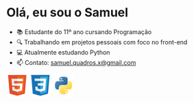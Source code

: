 <h1> Olá, eu sou o Samuel </h1>


- 📚 Estudante do 11º ano cursando Programação
- 🔍 Trabalhando em projetos pessoais com foco no front-end
- 💻 Atualmente estudando Python
- 📫 Contato: <a href="https://mail.google.com/mail/u/2/#inbox?compose=GTvVlcSDXXxmqlcqlqZXhnHzlJWllhxHhwPsMdfkmHQLntrRLhbtsbSvdvsXWBFMmzHqwJGnPqPdH" target="_blank">samuel.quadros.x@gmail.com</a>

<img src= "https://raw.githubusercontent.com/devicons/devicon/master/icons/html5/html5-original.svg" width="50px" height="50px">
<img src= "https://raw.githubusercontent.com/devicons/devicon/master/icons/css3/css3-original.svg" width="50px" height="50px">
<img src= "https://raw.githubusercontent.com/devicons/devicon/master/icons/python/python-original.svg" width="50px" height="50px">



